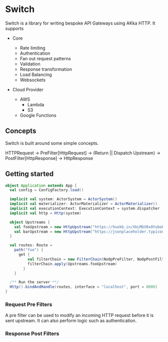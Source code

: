 # Switch

Switch is a library for writing bespoke API Gateways using AKka HTTP. It supports

- Core
  - Rate limiting
  - Authentication
  - Fan out request patterns
  - Validation
  - Response transformation
  - Load Balancing
  - Websockets

- Cloud Provider
  - AWS
    - Lambda
    - S3
  - Google Functions

## Concepts

Switch is built around some simple concepts.

HTTPRequest -> PreFilter[HttpRequest] -> (Return || Dispatch Upstream) -> PostFilter[HttpResponse] -> HttpResponse

## Getting started

```scala
object Application extends App {
  val config = ConfigFactory.load()

  implicit val system: ActorSystem = ActorSystem()
  implicit val materializer: ActorMaterializer = ActorMaterializer()
  implicit val executionContext: ExecutionContext = system.dispatcher
  implicit val http = Http(system)

  object Upstreams {
    val fooUpstream = new HttpUpstream("https://hookb.in/XkLMbV8x0YubobmZEm1m")
    val barUpstream = new HttpUpstream("https://jsonplaceholder.typicode.com/todos/1")
  }

  val routes: Route =
    path("foo") {
      get {
          val filterChain = new FilterChain(NoOpPreFilter, NoOpPostFilter)
          filterChain.apply(Upstreams.fooUpstream)
        }
    }

  /** Run the server **/
  Http().bindAndHandle(routes, interface = "localhost", port = 8080)
}

```

### Request Pre Filters

A pre filter can be used to modify an incoming HTTP request before it is sent upstream. It can also perform logic such as
authentication.

### Response Post Filters

